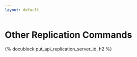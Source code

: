 ```yaml
---
layout: default
---
```

# Other Replication Commands

{% docublock put_api_replication_server_id, h2 %}
